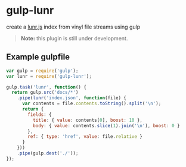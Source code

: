 # gulp-lunr  

create a [lunr.js](http://lunrjs.com/) index from vinyl file streams using gulp

>**Note:** this plugin is still under development.

## Example gulpfile

```js
var gulp = require('gulp');
var lunr = require('gulp-lunr');

gulp.task('lunr', function() {
  return gulp.src('docs/*')
    .pipe(lunr('index.json', function(file) {
      var contents = file.contents.toString().split('\n');
      return {
        fields: {
          title: { value: contents[0], boost: 10 },
          body: { value: contents.slice(1).join('\n'), boost: 0 }
        },
        ref: { type: 'href', value: file.relative }
      }
    }))
    .pipe(gulp.dest('./'));
});
```
